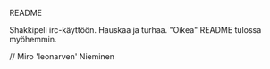 README

Shakkipeli irc-käyttöön. Hauskaa ja turhaa.
"Oikea" README tulossa myöhemmin.

// Miro 'leonarven' Nieminen
